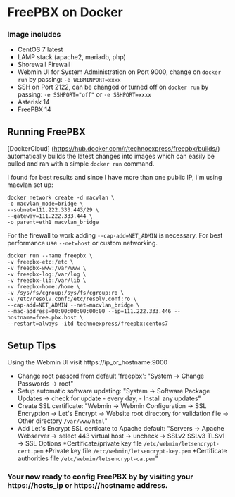 # FreePBX on Docker

### Image includes

 * CentOS 7 latest
 * LAMP stack (apache2, mariadb, php)
 * Shorewall Firewall
 * Webmin UI for System Administration on Port 9000, change on `docker run` by passing:
               `-e WEBMINPORT=xxxx`
 * SSH on Port 2122, can be changed or turned off on `docker run` by passing:
               `-e SSHPORT="off"` or `-e SSHPORT=xxxx`
 * Asterisk 14
 * FreePBX 14

## Running FreePBX

[DockerCloud] (https://hub.docker.com/r/technoexpress/freepbx/builds/) automatically builds the latest changes into images which can easily be pulled and ran with a simple `docker run` command. 

I found for best results and since I have more than one public IP, i'm using macvlan set up:
```
docker network create -d macvlan \
-o macvlan_mode=bridge \
--subnet=111.222.333.443/29 \
--gateway=111.222.333.444 \
-o parent=eth1 macvlan_bridge
```

For the firewall to work adding `--cap-add=NET_ADMIN` is necessary.
For best performance use `--net=host` or custom networking.
```
docker run --name freepbx \
-v freepbx-etc:/etc \
-v freepbx-www:/var/www \
-v freepbx-log:/var/log \
-v freepbx-lib:/var/lib \
-v freepbx-home:/home \
-v /sys/fs/cgroup:/sys/fs/cgroup:ro \
-v /etc/resolv.conf:/etc/resolv.conf:ro \
--cap-add=NET_ADMIN --net=macvlan_bridge \
--mac-address=00:00:00:00:00:00 --ip=111.222.333.446 --hostname=free.pbx.host \
--restart=always -itd technoexpress/freepbx:centos7
```
## Setup Tips
Using the Webmin UI visit https://ip_or_hostname:9000
* Change root passord from default 'freepbx': 
                    "System -> Change Passwords -> root" 
* Setup automatic software updating:
                    "System -> Software Package Updates -> check for update - every day, - Install any updates"
* Create SSL certificate:
                    "Webmin -> Webmin Configuration -> SSL Encryption -> Let's Encrypt -> 
                             Website root directory for validation file -> Other directory `/var/www/html`"
* Add Let's Encrypt SSL certicate to Apache default:
                    "Servers -> Apache Webserver -> select 443 virtual host -> uncheck -> SSLv2 SSLv3 TLSv1
                            -> SSL Options 
                            *Certificate/private key file    `/etc/webmin/letsencrypt-cert.pem`
                            *Private key file                `/etc/webmin/letsencrypt-key.pem`
                            *Certificate authorities file    `/etc/webmin/letsencrypt-ca.pem`"
                            
### Your now ready to config FreePBX by by visiting your https://hosts_ip or https://hostname address. 